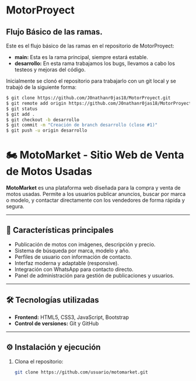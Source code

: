 # MotorProyect
## Flujo Básico de las ramas.
Este es el flujo básico de las ramas en el repositorio de MotorProyect:

- **main:** Esta es la rama principal, siempre estará estable.
- **desarrollo:** En esta rama trabajamos los bugs, llevamos a cabo los testeos y mejoras del código.

Inicialmente se clonó el repositorio para trabajarlo con un git local y se trabajó de la siguiente forma:
```bash
$ git clone https://github.com/J0nathanr0jas18/MotorProyect.git
$ git remote add origin https://github.com/J0nathanr0jas18/MotorProyect.git
$ git status
$ git add .
$ git checkout -b desarrollo
$ git commit -m "Creación de branch desarrollo (close #1)"
$ git push -u origin desarrollo
```
# 🏍️ MotoMarket - Sitio Web de Venta de Motos Usadas

**MotoMarket** es una plataforma web diseñada para la compra y venta de motos usadas. Permite a los usuarios publicar anuncios, buscar por marca o modelo, y contactar directamente con los vendedores de forma rápida y segura.

---

## 🚀 Características principales

- Publicación de motos con imágenes, descripción y precio.  
- Sistema de búsqueda por marca, modelo y año.  
- Perfiles de usuario con información de contacto.  
- Interfaz moderna y adaptable (responsive).  
- Integración con WhatsApp para contacto directo.  
- Panel de administración para gestión de publicaciones y usuarios.

---

## 🛠️ Tecnologías utilizadas

- **Frontend:** HTML5, CSS3, JavaScript, Bootstrap  
- **Control de versiones:** Git y GitHub  

---

## ⚙️ Instalación y ejecución

1. Clona el repositorio:
   ```bash
   git clone https://github.com/usuario/motomarket.git
